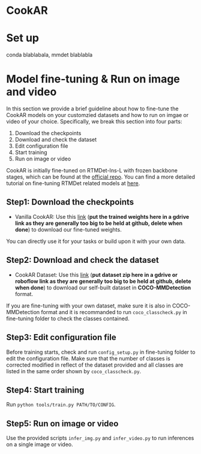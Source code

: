 # CookAR
# Set up
conda blablabala, mmdet blablabla


# Model fine-tuning & Run on image and video
In this section we provide a brief guideline about how to fine-tune the CookAR models on your customzied datasets and how to run on imgae or video of your choice. Specifically, we break this section into four parts:
1. Download the checkpoints
2. Download and check the dataset
3. Edit configuration file
4. Start training
5. Run on image or video

CookAR is initially fine-tuned on RTMDet-Ins-L with frozen backbone stages, which can be found at the [official repo](https://github.com/open-mmlab/mmdetection). You can find a more detailed tutorial on fine-tuning RTMDet related models at [here](https://github.com/makeabilitylab/mmdet-fine-tuning).

## Step1: Download the checkpoints
- Vanilla CookAR: Use this [link](https://google.com) (**put the trained weights here in a gdrive link as they are generally too big to be held at github, delete when done**) to download our fine-tuned weights.

You can directly use it for your tasks or build upon it with your own data.
## Step2: Download and check the dataset
- CookAR Dataset: Use this [link](https://google.com) (**put dataset zip here in a gdrive or roboflow link as they are generally too big to be held at github, delete when done**) to download our self-built dataset in **COCO-MMDetection** format.

If you are fine-tuning with your own dataset, make sure it is also in COCO-MMDetection format and it is recommanded to run `coco_classcheck.py` in fine-tuning folder to check the classes contained.
## Step3: Edit configuration file
Before training starts, check and run `config_setup.py` in fine-tuning folder to edit the configuration file. Make sure that the number of classes is corrected modified in reflect of the dataset provided and all classes are listed in the same order shown by `coco_classcheck.py`.

## Step4: Start training
Run `python tools/train.py PATH/TO/CONFIG`.

## Step5: Run on image or video
Use the provided scripts `infer_img.py` and `infer_video.py` to run inferences on a single image or video.
